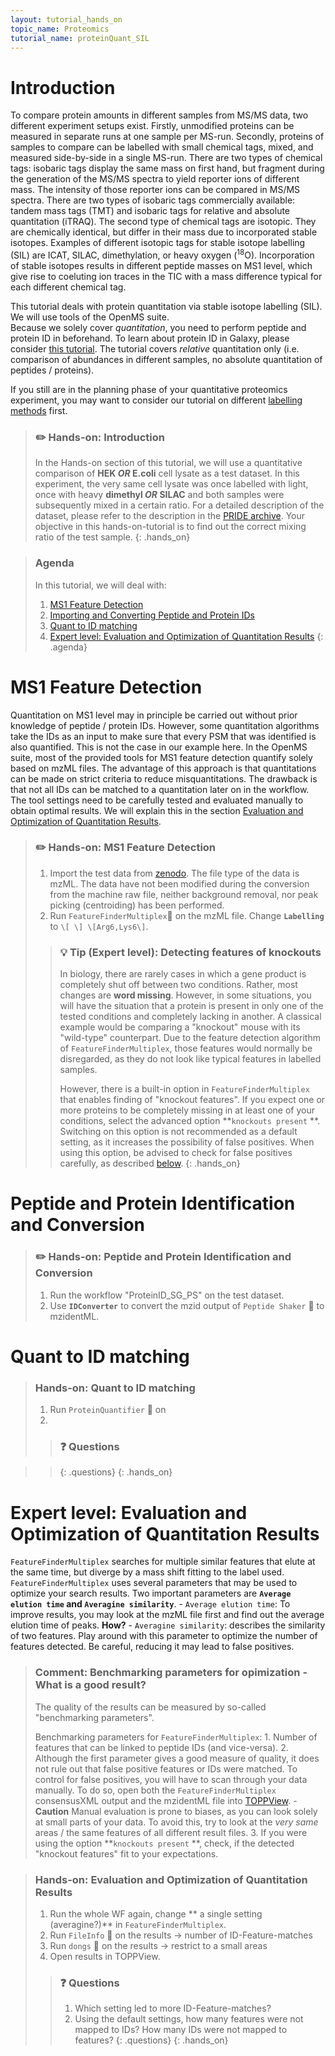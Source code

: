 ```yaml
---
layout: tutorial_hands_on
topic_name: Proteomics
tutorial_name: proteinQuant_SIL
---
```


# Introduction
To compare protein amounts in different samples from MS/MS data, two different experiment setups exist. Firstly, unmodified proteins can be measured in separate runs at one sample per MS-run. Secondly, proteins of samples to compare can be labelled with small chemical tags, mixed, and measured side-by-side in a single MS-run. 
There are two types of chemical tags: isobaric tags display the same mass on first hand, but fragment during the generation of the MS/MS spectra to yield reporter ions of different mass. The intensity of those reporter ions can be compared in MS/MS spectra. There are two types of isobaric tags commercially available: tandem mass tags (TMT) and isobaric tags for relative and absolute quantitation (iTRAQ). 
The second type of chemical tags are isotopic. They are chemically identical, but differ in their mass due to incorporated stable isotopes. Examples of different isotopic tags for stable isotope labelling (SIL) are ICAT, SILAC, dimethylation, or heavy oxygen (<sup>18</sup>O).
Incorporation of stable isotopes results in different peptide masses on MS1 level, which give rise to coeluting ion traces in the TIC with a mass difference typical for each different chemical tag.

This tutorial deals with protein quantitation via stable isotope labelling (SIL). We will use tools of the OpenMS suite.  
Because we solely cover *quantitation*, you need to perform peptide and protein ID in beforehand. To learn about protein ID in Galaxy, please consider [this tutorial](./proteinID_SG_PS.md).
The tutorial covers *relative* quantitation only (i.e. comparison of abundances in different samples, no absolute quantitation of peptides / proteins).

If you still are in the planning phase of your quantitative proteomics experiment, you may want to consider our tutorial on different [labelling methods](./labelfree-vs-labelled.md) first.

> ### :pencil2: Hands-on: Introduction
> In the Hands-on section of this tutorial, we will use a quantitative comparison of **HEK _OR_ E.coli** cell lysate as a test dataset. In this experiment, the very same cell lysate was once labelled with light, once with heavy **dimethyl _OR_ SILAC** and both samples were subsequently mixed in a certain ratio. For a detailed description of the dataset, please refer to the description in the [PRIDE archive]().
> Your objective in this hands-on-tutorial is to find out the correct mixing ratio of the test sample.
> {: .hands_on}

> ### Agenda
>
> In this tutorial, we will deal with:
>
> 1. [MS1 Feature Detection](#ms1-feature-detection)
> 2. [Importing and Converting Peptide and Protein IDs](#importing-and-converting-peptide-and-protein-ids)
> 3. [Quant to ID matching](#quant-to-id-matching)
> 4. [Expert level: Evaluation and Optimization of Quantitation Results](#expert-level-evaluation-and-optimization-of-quantitation-results)
{: .agenda}

# MS1 Feature Detection
Quantitation on MS1 level may in principle be carried out without prior knowledge of peptide / protein IDs. However, some quantitation algorithms take the IDs as an input to make sure that every PSM that was identified is also quantified. This is not the case in our example here. 
In the OpenMS suite, most of the provided tools for MS1 feature detection quantify solely based on mzML files. The advantage of this approach is that quantitations can be made on strict criteria to reduce misquantitations. The drawback is that not all IDs can be matched to a quantitation later on in the workflow. 
The tool settings need to be carefully tested and evaluated manually to obtain optimal results. We will explain this in the section [Evaluation and Optimization of Quantitation Results](#evaluation-and-optimization-of-quantitation-results). 

> ### :pencil2: Hands-on: MS1 Feature Detection
> 
> 1. Import the test data from [zenodo](). The file type of the data is mzML. The data have not been modified during the conversion from the machine raw file, neither background removal, nor peak picking (centroiding) has been performed.
> 2. Run `FeatureFinderMultiplex`:wrench: on the mzML file. Change **`Labelling`** to `\[ \] \[Arg6,Lys6\]`.
>
>   > ### :bulb: Tip (Expert level): Detecting features of knockouts
>   > In biology, there are rarely cases in which a gene product is completely shut off between two conditions. Rather, most changes are **word missing**. However, in some situations, you will have the situation that a protein is present in only one of the tested conditions and completely lacking in another. A classical example would be comparing a "knockout" mouse with its "wild-type" counterpart. 
>   > Due to the feature detection algorithm of `FeatureFinderMultiplex`, those features would normally be disregarded, as they do not look like typical features in labelled samples.
>   >
>   > However, there is a built-in option in `FeatureFinderMultiplex` that enables finding of "knockout features". If you expect one or more proteins to be completely missing in at least one of your conditions, select the advanced option **`knockouts present` **. 
>   > Switching on this option is not recommended as a default setting, as it increases the possibility of false positives. When using this option, be advised to check for false positives carefully, as described [below](#expert-level-evaluation-and-optimization-of-quantitation-results).
> {: .hands_on}

# Peptide and Protein Identification and Conversion

> ### :pencil2: Hands-on: Peptide and Protein Identification and Conversion
> 1. Run the workflow "ProteinID_SG_PS" on the test dataset.
> 2. Use **`IDConverter`** to convert the mzid output of `Peptide Shaker` :wrench: to mzidentML.

# Quant to ID matching

> ### Hands-on: Quant to ID matching
> 
> 1. Run `ProteinQuantifier` :wrench: on 
> 2. 
>
>   > ### :question: Questions

>   > {: .questions}
> {: .hands_on}

# Expert level: Evaluation and Optimization of Quantitation Results
`FeatureFinderMultiplex` searches for multiple similar features that elute at the same time, but diverge by a mass shift fitting to the label used. `FeatureFinderMultiplex` uses several parameters that may be used to optimize your search results. Two important parameters are **`Average elution time` and `Averagine similarity`**. 
    - `Average elution time`: To improve results, you may look at the mzML file first and find out the average elution time of peaks. **How?**
    - `Averagine similarity`: describes the similarity of two features. Play around with this parameter to optimize the number of features detected. Be careful, reducing it may lead to false positives.
 
> ### Comment: Benchmarking parameters for opimization - What is a good result?
>
> The quality of the results can be measured by so-called "benchmarking parameters". 
>  
> Benchmarking parameters for `FeatureFinderMultiplex`:
>     1. Number of features that can be linked to peptide IDs (and vice-versa). 
>     2. Although the first parameter gives a good measure of quality, it does not rule out that false positive features or IDs were matched. To control for false positives, you will have to scan through your data manually. To do so, open both the `FeatureFinderMultiplex` consensusXML output and the mzidentML file into [TOPPView](). 
>         - **Caution** Manual evaluation is prone to biases, as you can look solely at small parts of your data. To avoid this, try to look at the *very same* areas / the same features of all different result files.
>     3. If you were using the option **`knockouts present` **, check, if the detected "knockout features" fit to your expectations.
    
> ### Hands-on: Evaluation and Optimization of Quantitation Results
> 
> 1. Run the whole WF again, change ** a single setting (averagine?)** in `FeatureFinderMultiplex`.
> 1. Run `FileInfo` :wrench: on the results -> number of ID-Feature-matches
> 2. Run `dongs` :wrench: on the results -> restrict to a small areas
> 4. Open results in TOPPView.
>
>   > ### :question: Questions
>   > 1. Which setting led to more ID-Feature-matches?
>   > 1. Using the default settings, how many features were not mapped to IDs? How many IDs were not mapped to features?
>   > {: .questions}
> {: .hands_on}